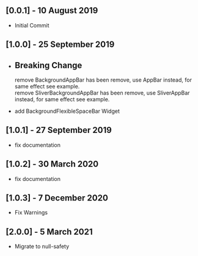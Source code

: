 ## [0.0.1] - 10 August 2019

* Initial Commit

## [1.0.0] - 25 September 2019

* ## Breaking Change
     remove BackgroundAppBar has been remove, use AppBar instead, for same effect see example.<br />
     remove SliverBackgroundAppBar has been remove, use SliverAppBar instead, for same effect see example.

* add BackgroundFlexibleSpaceBar Widget

## [1.0.1] - 27 September 2019

* fix documentation

## [1.0.2] - 30 March 2020

* fix documentation

## [1.0.3] - 7 December 2020

* Fix Warnings

## [2.0.0] - 5 March 2021

* Migrate to null-safety